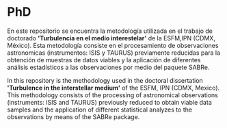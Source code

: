 # PhD

En este repositorio se encuentra la metodología utilizada en el trabajo de doctorado **'Turbulencia en el medio interestelar'** de la ESFM,IPN (CDMX, México). Esta metodología consiste en el procesamiento de observaciones astronomicas (instrumentos: ISIS y TAURUS) previamente reducidas para la obtención de muestras de datos viables y la aplicación de diferentes análisis estadísticos a las observaciones por medio del paquete SABRe.

In this repository is the methodology used in the doctoral dissertation **'Turbulence in the interstellar medium'** of the ESFM, IPN (CDMX, Mexico). This methodology consists of the processing of astronomical observations (instruments: ISIS and TAURUS) previously reduced to obtain viable data samples and the application of different statistical analyzes to the observations by means of the SABRe package.
